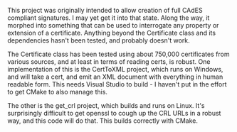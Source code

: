 This project was originally intended to allow creation of full CAdES compliant signatures. I may yet get it into that state.
Along the way, it morphed into something that can be used to interrogate any property or extension of a certificate. Anything beyond the Certificate class and its dependencies hasn't been tested, and probably doesn't work.

The Certificate class has been tested using about 750,000 certificates from various sources, and at least in terms of reading certs, is robust. One implementation of this is the CertToXML project, which runs on Windows, and will take a cert, and emit an XML document with everything in human readable form. This needs Visual Studio to build - I haven't put in the effort to get CMake to also manage this.

The other is the get_crl project, which builds and runs on Linux. It's surprisingly difficult to get openssl to cough up the CRL URLs in a robust way, and this code will do that. This builds correctly with CMake.
